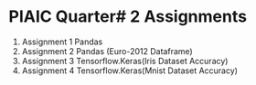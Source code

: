 # PIAIC Quarter# 2 Assignments 
1. Assignment 1 Pandas
2. Assignment 2 Pandas (Euro-2012 Dataframe)
3. Assignment 3 Tensorflow.Keras(Iris Dataset Accuracy)
4. Assignment 4 Tensorflow.Keras(Mnist Dataset Accuracy)

